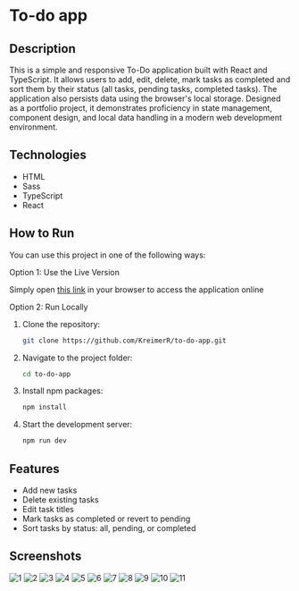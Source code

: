 # To-do app

## Description
This is a simple and responsive To-Do application built with React and TypeScript. It allows users to add, edit, delete, mark tasks as completed and sort them by their status (all tasks, pending tasks, completed tasks). The application also persists data using the browser's local storage. Designed as a portfolio project, it demonstrates proficiency in state management, component design, and local data handling in a modern web development environment.

## Technologies
- HTML
- Sass
- TypeScript
- React

## How to Run
You can use this project in one of the following ways:

Option 1: Use the Live Version

Simply open [this link](https://to-do-app-two-wine.vercel.app) in your browser to access the application online


Option 2: Run Locally
1. Clone the repository:
   ```bash
   git clone https://github.com/KreimerR/to-do-app.git
   ```

2. Navigate to the project folder:
   ```bash
   cd to-do-app
   ```

3. Install npm packages:
   ```bash
   npm install
   ```

4. Start the development server:
   ```bash
   npm run dev
   ```

## Features
- Add new tasks
- Delete existing tasks
- Edit task titles
- Mark tasks as completed or revert to pending
- Sort tasks by status: all, pending, or completed

## Screenshots
<img src="./src/assets/screenshots/1.png" alt="1">
<img src="./src/assets/screenshots/2.png" alt="2">
<img src="./src/assets/screenshots/3.png" alt="3">
<img src="./src/assets/screenshots/4.png" alt="4">
<img src="./src/assets/screenshots/5.png" alt="5">
<img src="./src/assets/screenshots/6.png" alt="6">
<img src="./src/assets/screenshots/7.png" alt="7">
<img src="./src/assets/screenshots/8.png" alt="8">
<img src="./src/assets/screenshots/9.png" alt="9">
<img src="./src/assets/screenshots/10.png" alt="10">
<img src="./src/assets/screenshots/11.png" alt="11">
